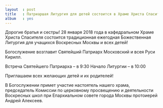 ```yaml
---
layout  : post
title   : Патриаршая Литургия для детей состоится в Храме Христа Спасителя 28 января 2018 года
album   : yes
---
```

Дорогие братья и сестры! 28 января 2018 года в кафедральном Храме Христа Спасителя состоится традиционная ежегодная Божественная Литургия для учащихся Воскресных Москвы и всех детей!

Богослужение возглавит Святейший Патриарх Московский и всея Руси Кирилл.

Встреча Святейшего Патриарха – в 9:30
Начало Литургии – в 10:00

Приглашаем всех желающих детей и их родителей!

В Богослужении примет участие настоятель нашего храма, председатель Комиссии по церковному просвещению и деятельности Воскресных школ при Епархиальном совете города Москвы протоиерей Андрей Алексеев.
